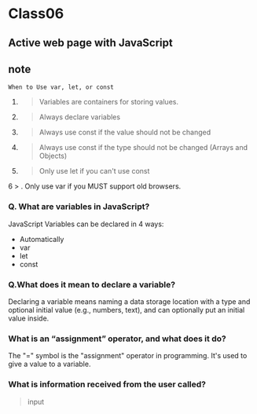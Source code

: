 # Class06 


## Active web page with JavaScript

## note
    
    When to Use var, let, or const

1. > Variables are containers for storing values.

2. >  Always declare variables

3. >  Always use const if the value should not be changed

4. >  Always use const if the type should not be changed (Arrays and Objects)

5. >  Only use let if you can't use const

6  > . Only use var if you MUST support old browsers.

   
### Q. What are variables in JavaScript?

JavaScript Variables can be declared in 4 ways:

+ Automatically
+  var
+  let
+ const 

### Q.What does it mean to declare a variable?

Declaring a variable means naming a data storage location with a type and optional initial value (e.g., numbers, text), and can optionally put an initial value inside.


### What is an “assignment” operator, and what does it do?

The "=" symbol is the "assignment" operator in programming. It's used to give a value to a variable.

### What is information received from the user called?
 > input
